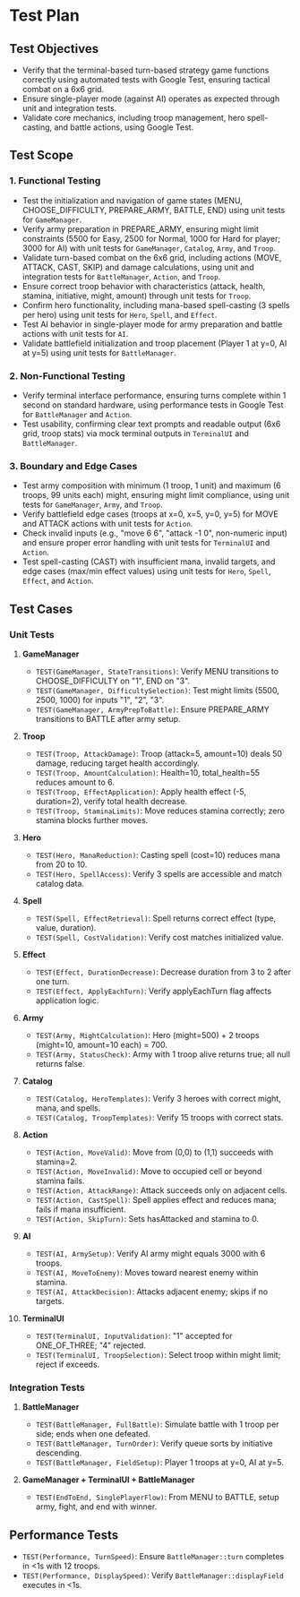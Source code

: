 # Test Plan

## Test Objectives
* Verify that the terminal-based turn-based strategy game functions correctly using automated tests with Google Test, ensuring tactical combat on a 6x6 grid.
* Ensure single-player mode (against AI) operates as expected through unit and integration tests.
* Validate core mechanics, including troop management, hero spell-casting, and battle actions, using Google Test.

## Test Scope

### 1. Functional Testing
* Test the initialization and navigation of game states (MENU, CHOOSE_DIFFICULTY, PREPARE_ARMY, BATTLE, END) using unit tests for `GameManager`.
* Verify army preparation in PREPARE_ARMY, ensuring might limit constraints (5500 for Easy, 2500 for Normal, 1000 for Hard for player; 3000 for AI) with unit tests for `GameManager`, `Catalog`, `Army`, and `Troop`.
* Validate turn-based combat on the 6x6 grid, including actions (MOVE, ATTACK, CAST, SKIP) and damage calculations, using unit and integration tests for `BattleManager`, `Action`, and `Troop`.
* Ensure correct troop behavior with characteristics (attack, health, stamina, initiative, might, amount) through unit tests for `Troop`.
* Confirm hero functionality, including mana-based spell-casting (3 spells per hero) using unit tests for `Hero`, `Spell`, and `Effect`.
* Test AI behavior in single-player mode for army preparation and battle actions with unit tests for `AI`.
* Validate battlefield initialization and troop placement (Player 1 at y=0, AI at y=5) using unit tests for `BattleManager`.

### 2. Non-Functional Testing
* Verify terminal interface performance, ensuring turns complete within 1 second on standard hardware, using performance tests in Google Test for `BattleManager` and `Action`.
* Test usability, confirming clear text prompts and readable output (6x6 grid, troop stats) via mock terminal outputs in `TerminalUI` and `BattleManager`.

### 3. Boundary and Edge Cases
* Test army composition with minimum (1 troop, 1 unit) and maximum (6 troops, 99 units each) might, ensuring might limit compliance, using unit tests for `GameManager`, `Army`, and `Troop`.
* Verify battlefield edge cases (troops at x=0, x=5, y=0, y=5) for MOVE and ATTACK actions with unit tests for `Action`.
* Check invalid inputs (e.g., "move 6 6", "attack -1 0", non-numeric input) and ensure proper error handling with unit tests for `TerminalUI` and `Action`.
* Test spell-casting (CAST) with insufficient mana, invalid targets, and edge cases (max/min effect values) using unit tests for `Hero`, `Spell`, `Effect`, and `Action`.

## Test Cases

### Unit Tests
1. **GameManager**
   * `TEST(GameManager, StateTransitions)`: Verify MENU transitions to CHOOSE_DIFFICULTY on "1", END on "3".
   * `TEST(GameManager, DifficultySelection)`: Test might limits (5500, 2500, 1000) for inputs "1", "2", "3".
   * `TEST(GameManager, ArmyPrepToBattle)`: Ensure PREPARE_ARMY transitions to BATTLE after army setup.

2. **Troop**
   * `TEST(Troop, AttackDamage)`: Troop (attack=5, amount=10) deals 50 damage, reducing target health accordingly.
   * `TEST(Troop, AmountCalculation)`: Health=10, total_health=55 reduces amount to 6.
   * `TEST(Troop, EffectApplication)`: Apply health effect (-5, duration=2), verify total health decrease.
   * `TEST(Troop, StaminaLimits)`: Move reduces stamina correctly; zero stamina blocks further moves.

3. **Hero**
   * `TEST(Hero, ManaReduction)`: Casting spell (cost=10) reduces mana from 20 to 10.
   * `TEST(Hero, SpellAccess)`: Verify 3 spells are accessible and match catalog data.

4. **Spell**
   * `TEST(Spell, EffectRetrieval)`: Spell returns correct effect (type, value, duration).
   * `TEST(Spell, CostValidation)`: Verify cost matches initialized value.

5. **Effect**
   * `TEST(Effect, DurationDecrease)`: Decrease duration from 3 to 2 after one turn.
   * `TEST(Effect, ApplyEachTurn)`: Verify applyEachTurn flag affects application logic.

6. **Army**
   * `TEST(Army, MightCalculation)`: Hero (might=500) + 2 troops (might=10, amount=10 each) = 700.
   * `TEST(Army, StatusCheck)`: Army with 1 troop alive returns true; all null returns false.

7. **Catalog**
   * `TEST(Catalog, HeroTemplates)`: Verify 3 heroes with correct might, mana, and spells.
   * `TEST(Catalog, TroopTemplates)`: Verify 15 troops with correct stats.

8. **Action**
   * `TEST(Action, MoveValid)`: Move from (0,0) to (1,1) succeeds with stamina=2.
   * `TEST(Action, MoveInvalid)`: Move to occupied cell or beyond stamina fails.
   * `TEST(Action, AttackRange)`: Attack succeeds only on adjacent cells.
   * `TEST(Action, CastSpell)`: Spell applies effect and reduces mana; fails if mana insufficient.
   * `TEST(Action, SkipTurn)`: Sets hasAttacked and stamina to 0.

9. **AI**
   * `TEST(AI, ArmySetup)`: Verify AI army might equals 3000 with 6 troops.
   * `TEST(AI, MoveToEnemy)`: Moves toward nearest enemy within stamina.
   * `TEST(AI, AttackDecision)`: Attacks adjacent enemy; skips if no targets.

10. **TerminalUI**
    * `TEST(TerminalUI, InputValidation)`: "1" accepted for ONE_OF_THREE; "4" rejected.
    * `TEST(TerminalUI, TroopSelection)`: Select troop within might limit; reject if exceeds.

### Integration Tests
1. **BattleManager**
   * `TEST(BattleManager, FullBattle)`: Simulate battle with 1 troop per side; ends when one defeated.
   * `TEST(BattleManager, TurnOrder)`: Verify queue sorts by initiative descending.
   * `TEST(BattleManager, FieldSetup)`: Player 1 troops at y=0, AI at y=5.

2. **GameManager + TerminalUI + BattleManager**
   * `TEST(EndToEnd, SinglePlayerFlow)`: From MENU to BATTLE, setup army, fight, and end with winner.

## Performance Tests
* `TEST(Performance, TurnSpeed)`: Ensure `BattleManager::turn` completes in <1s with 12 troops.
* `TEST(Performance, DisplaySpeed)`: Verify `BattleManager::displayField` executes in <1s.
